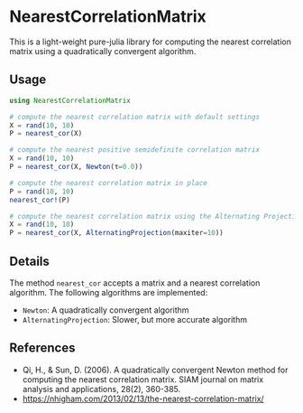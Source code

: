 # NearestCorrelationMatrix

This is a light-weight pure-julia library for computing the nearest correlation matrix using a quadratically convergent algorithm.

## Usage

```julia
using NearestCorrelationMatrix

# compute the nearest correlation matrix with default settings
X = rand(10, 10)
P = nearest_cor(X)

# compute the nearest positive semidefinite correlation matrix
X = rand(10, 10)
P = nearest_cor(X, Newton(τ=0.0))

# compute the nearest correlation matrix in place
P = rand(10, 10)
nearest_cor!(P)

# compute the nearest correlation matrix using the Alternating Projection method
X = rand(10, 10)
P = nearest_cor(X, AlternatingProjection(maxiter=10))
```

## Details

The method `nearest_cor` accepts a matrix and a nearest correlation algorithm. The following algorithms are implemented:

- `Newton`: A quadratically convergent algorithm
- `AlternatingProjection`: Slower, but more accurate algorithm

## References

* Qi, H., & Sun, D. (2006). A quadratically convergent Newton method for computing the nearest correlation matrix. SIAM journal on matrix analysis and applications, 28(2), 360-385.
* https://nhigham.com/2013/02/13/the-nearest-correlation-matrix/
